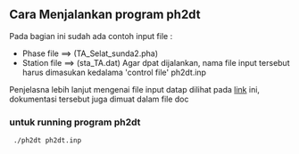 ## Cara Menjalankan program ph2dt
Pada bagian ini sudah ada contoh input file :
- Phase file ==> (TA_Selat_sunda2.pha)
- Station file ==> (sta_TA.dat)
 Agar dpat dijalankan, nama file input tersebut harus dimasukan kedalama 'control file' ph2dt.inp
 
 Penjelasna lebih lanjut mengenai file input datap dilihat pada [link](https://www.ldeo.columbia.edu/~felixw/papers/Waldhauser_OFR2001.pdf) ini, 
 dokumentasi tersebut juga dimuat dalam file doc
 
 ### untuk running program ph2dt
```
 ./ph2dt ph2dt.inp

```
